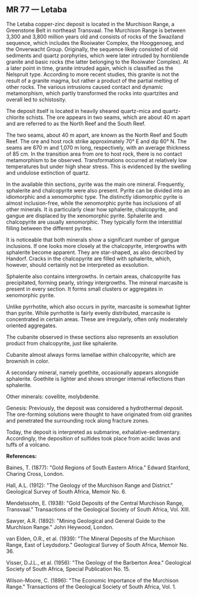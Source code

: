 ## MR 77 — Letaba

The Letaba copper-zinc deposit is located in the Murchison Range, a Greenstone Belt in northeast Transvaal.
The Murchison Range is between 3,300 and 3,800 million years old and consists of rocks of the Swaziland sequence, which includes the Rooiwater Complex, the Hooggenoeg, and the Onverwacht Group.
Originally, the sequence likely consisted of old sediments and quartz porphyries, which were later intruded by hornblende granite and basic rocks (the latter belonging to the Rooiwater Complex).
At a later point in time, granite intruded again, which is classified as the Nelspruit type.
According to more recent studies, this granite is not the result of a granite magma, but rather a product of the partial melting of other rocks.
The various intrusions caused contact and dynamic metamorphism, which partly transformed the rocks into quartzites and overall led to schistosity.

The deposit itself is located in heavily sheared quartz-mica and quartz-chlorite schists.
The ore appears in two seams, which are about 40 m apart and are referred to as the North Reef and the South Reef.

The two seams, about 40 m apart, are known as the North Reef and South Reef.
The ore and host rock strike approximately 70° E and dip 60° N.
The seams are 670 m and 1,070 m long, respectively, with an average thickness of 85 cm.
In the transition area from ore to host rock, there is no contact metamorphism to be observed.
Transformations occurred at relatively low temperatures but under high shear stress.
This is evidenced by the swelling and undulose extinction of quartz.

In the available thin sections, pyrite was the main ore mineral.
Frequently, sphalerite and chalcopyrite were also present.
Pyrite can be divided into an idiomorphic and a xenomorphic type.
The distinctly idiomorphic pyrite is almost inclusion-free, while the xenomorphic pyrite has inclusions of all other minerals.
It is particularly clear how sphalerite, chalcopyrite, and gangue are displaced by the xenomorphic pyrite.
Sphalerite and chalcopyrite are usually xenomorphic.
They typically form the interstitial filling between the different pyrites.

It is noticeable that both minerals show a significant number of gangue inclusions.
If one looks more closely at the chalcopyrite, intergrowths with sphalerite become apparent.
They are star-shaped, as also described by Handorf.
Cracks in the chalcopyrite are filled with sphalerite, which, however, should certainly not be interpreted as exsolution.

Sphalerite also contains intergrowths.
In certain areas, chalcopyrite has precipitated, forming pearly, stringy intergrowths.
The mineral marcasite is present in every section.
It forms small clusters or aggregates in xenomorphic pyrite.

Unlike pyrrhotite, which also occurs in pyrite, marcasite is somewhat lighter than pyrite.
While pyrrhotite is fairly evenly distributed, marcasite is concentrated in certain areas.
These are irregularly, often only moderately oriented aggregates.

The cubanite observed in these sections also represents an exsolution product from chalcopyrite, just like sphalerite.

Cubanite almost always forms lamellae within chalcopyrite, which are brownish in color.

A secondary mineral, namely goethite, occasionally appears alongside sphalerite. Goethite is lighter and shows stronger internal reflections than sphalerite.

Other minerals: covellite, molybdenite.

Genesis:
Previously, the deposit was considered a hydrothermal deposit.
The ore-forming solutions were thought to have originated from old granites and penetrated the surrounding rock along fracture zones.

Today, the deposit is interpreted as submarine, exhalative-sedimentary.
Accordingly, the deposition of sulfides took place from acidic lavas and tuffs of a volcano.

**References:**

Baines, T. (1877): "Gold Regions of South Eastern Africa."
Edward Stanford, Charing Cross, London.

Hall, A.L. (1912): "The Geology of the Murchison Range and District."
Geological Survey of South Africa, Memoir No. 6.

Mendelssohn, E. (1938): "Gold Deposits of the Central Murchison Range, Transvaal."
Transactions of the Geological Society of South Africa, Vol. XIII.

Sawyer, A.R. (1892): "Mining Geological and General Guide to the Murchison Range."
John Heywood, London.

van Elden, O.R., et al. (1939): "The Mineral Deposits of the Murchison Range, East of Leydsdorp."
Geological Survey of South Africa, Memoir No. 36.

Visser, D.J.L., et al. (1956): "The Geology of the Barberton Area."
Geological Society of South Africa, Special Publication No. 15.

Wilson-Moore, C. (1896): "The Economic Importance of the Murchison Range."
Transactions of the Geological Society of South Africa, Vol. 1.
